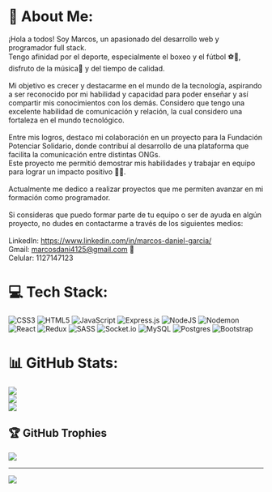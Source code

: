 # 💫 About Me:
¡Hola a todos! Soy Marcos, un apasionado del desarrollo web y programador full stack. <br>Tengo afinidad por el deporte, especialmente el boxeo y el fútbol ⚽️🥊, disfruto de la música🎵 y del tiempo de calidad.<br><br>Mi objetivo es crecer y destacarme en el mundo de la tecnología, aspirando a ser reconocido por mi habilidad y capacidad para poder enseñar y así compartir mis conocimientos con los demás. Considero que tengo una excelente habilidad de comunicación y relación, la cual considero una fortaleza en el mundo tecnológico.<br><br>Entre mis logros, destaco mi colaboración en un proyecto para la Fundación Potenciar Solidario, donde contribuí al desarrollo de una plataforma que facilita la comunicación entre distintas ONGs.<br>Este proyecto me permitió demostrar mis habilidades y trabajar en equipo para lograr un impacto positivo 💪😎.<br><br>Actualmente me dedico a realizar proyectos que me permiten avanzar en mi formación como programador.<br><br>Si consideras que puedo formar parte de tu equipo o ser de ayuda en algún proyecto, no dudes en contactarme a través de los siguientes medios:<br><br>LinkedIn: https://www.linkedin.com/in/marcos-daniel-garcia/ <br>Gmail: marcosdani4125@gmail.com 📩 <br>Celular: 1127147123


# 💻 Tech Stack:
![CSS3](https://img.shields.io/badge/css3-%231572B6.svg?style=for-the-badge&logo=css3&logoColor=white) ![HTML5](https://img.shields.io/badge/html5-%23E34F26.svg?style=for-the-badge&logo=html5&logoColor=white) ![JavaScript](https://img.shields.io/badge/javascript-%23323330.svg?style=for-the-badge&logo=javascript&logoColor=%23F7DF1E) ![Express.js](https://img.shields.io/badge/express.js-%23404d59.svg?style=for-the-badge&logo=express&logoColor=%2361DAFB) ![NodeJS](https://img.shields.io/badge/node.js-6DA55F?style=for-the-badge&logo=node.js&logoColor=white) ![Nodemon](https://img.shields.io/badge/NODEMON-%23323330.svg?style=for-the-badge&logo=nodemon&logoColor=%BBDEAD) ![React](https://img.shields.io/badge/react-%2320232a.svg?style=for-the-badge&logo=react&logoColor=%2361DAFB) ![Redux](https://img.shields.io/badge/redux-%23593d88.svg?style=for-the-badge&logo=redux&logoColor=white) ![SASS](https://img.shields.io/badge/SASS-hotpink.svg?style=for-the-badge&logo=SASS&logoColor=white) ![Socket.io](https://img.shields.io/badge/Socket.io-black?style=for-the-badge&logo=socket.io&badgeColor=010101) ![MySQL](https://img.shields.io/badge/mysql-%2300000f.svg?style=for-the-badge&logo=mysql&logoColor=white) ![Postgres](https://img.shields.io/badge/postgres-%23316192.svg?style=for-the-badge&logo=postgresql&logoColor=white) ![Bootstrap](https://img.shields.io/badge/bootstrap-%238511FA.svg?style=for-the-badge&logo=bootstrap&logoColor=white)
# 📊 GitHub Stats:
![](https://github-readme-stats.vercel.app/api?username=Marcos-GG&theme=nightowl&hide_border=false&include_all_commits=true&count_private=false)<br/>
![](https://github-readme-streak-stats.herokuapp.com/?user=Marcos-GG&theme=nightowl&hide_border=false)<br/>
![](https://github-readme-stats.vercel.app/api/top-langs/?username=Marcos-GG&theme=nightowl&hide_border=false&include_all_commits=true&count_private=false&layout=compact)

## 🏆 GitHub Trophies
![](https://github-profile-trophy.vercel.app/?username=Marcos-GG&theme=tokyonight&no-frame=false&no-bg=true&margin-w=4)

---
[![](https://visitcount.itsvg.in/api?id=Marcos-GG&icon=6&color=0)](https://visitcount.itsvg.in)

<!-- Proudly created with GPRM ( https://gprm.itsvg.in ) -->

